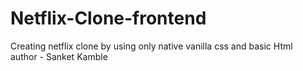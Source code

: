 # Netflix-Clone-frontend

Creating netflix clone by using only native vanilla css and basic Html <br>
author - Sanket Kamble 
